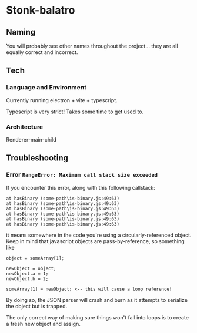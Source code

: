 # Stonk-balatro

## Naming

You will probably see other names throughout the project... they are all equally correct and incorrect.

## Tech

### Language and Environment

Currently running electron + vite + typescript.

Typescript is very strict! Takes some time to get used to.

### Architecture

Renderer-main-child

## Troubleshooting

### Error `RangeError: Maximum call stack size exceeded`

If you encounter this error, along with this following callstack:

```
at hasBinary (some-path\is-binary.js:49:63)
at hasBinary (some-path\is-binary.js:49:63)
at hasBinary (some-path\is-binary.js:49:63)
at hasBinary (some-path\is-binary.js:49:63)
at hasBinary (some-path\is-binary.js:49:63)
at hasBinary (some-path\is-binary.js:49:63)
```

it means somewhere in the code you're using a circularly-referenced object.
Keep in mind that javascript objects are pass-by-reference, so something like

```
object = someArray[1];

newObject = object;
newObject.a = 1;
newObject.b = 2;

someArray[1] = newObject; <-- this will cause a loop reference!
```

By doing so, the JSON parser will crash and burn as it attempts to serialize the object but is trapped.

The only correct way of making sure things won't fall into loops is to create a fresh new object and assign.
